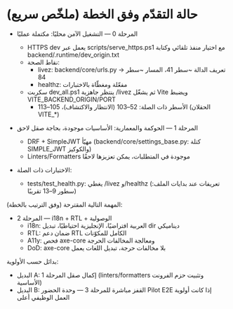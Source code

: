 # حالة التقدّم وفق الخطة (ملخّص سريع)

- المرحلة 0 — التشغيل الآمن محليًا: مكتملة عمليًا
  - HTTPS dev يعمل عبر scripts/serve_https.ps1 مع اختيار منفذ تلقائي وكتابة backend/.runtime/dev_origin.txt
  - نقاط الصحة:
    - livez: backend/core/urls.py → تعريف الدالة ~سطر 41، المسار ~سطر 84
    - healthz: مفعّلة ومغطّاة بالاختبارات
  - سكربت dev_all.ps1 ينتظر جاهزية /livez ثم يشغّل Vite ويضبط VITE_BACKEND_ORIGIN/PORT
    - الأسطر ذات الصلة: 52–103 (الانتظار والاكتشاف)، 105–113 (الحقلان VITE_*)

- المرحلة 1 — الحوكمة والمعمارية: الأساسيات موجودة، بحاجة صقل لاحق
  - DRF + SimpleJWT مهيّأ (backend/core/settings_base.py: كتلة SIMPLE_JWT والكوكيز)
  - Linters/Formatters موجودة في المتطلبات، يمكن تعزيزها لاحقًا

- الاختبارات ذات الصلة:
  - tests/test_health.py: يغطي /livez و/healthz (تعريفات عند بدايات الملف: سطور 9–13 تقريبًا)

المهمة التالية المقترحة (وفق الترتيب بالخطة):
- المرحلة 2 — i18n + RTL + الوصولية
  - i18n: العربية افتراضيًا، الإنجليزية احتياطيًا، تبديل dir ديناميكي
  - RTL: ضمان دعم RTL الكامل للمكوّنات
  - A11y: فحص axe-core ومعالجة المخالفات الحرجة
  - DoD: axe-core بلا مخالفات حرجة، تبديل اللغات يعمل

بدائل حسب الأولوية:
- البديل A: إكمال صقل المرحلة 1 (linters/formatters وتثبيت حزم الفرونت الأساسية)
- البديل B: القفز مباشرة للمرحلة 3 — وحدة الحضور Pilot E2E إذا كانت أولوية العمل الوظيفي أعلى